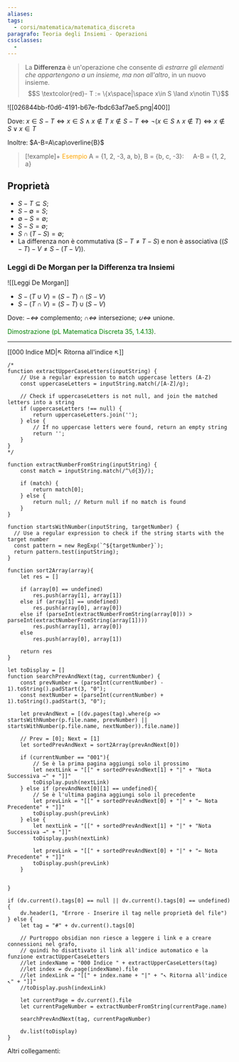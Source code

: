 ```yaml
---
aliases: 
tags:
  - corsi/matematica/matematica_discreta
paragrafo: Teoria degli Insiemi - Operazioni
cssclasses:
  - 
---
```

>La **Differenza** è un'operazione che consente di *estrarre gli elementi che appartengono a un insieme, ma non all'altro*, in un nuovo insieme.
>$$S \textcolor{red}- T := \{x\space|\space x\in S \land x\notin T\}$$

![[026844bb-f0d6-4191-b67e-fbdc63af7ae5.png|400]]

Dove: 
$x\in S-T \iff x\in S \land x\notin T$
$x\notin S-T \iff \neg(x\in S \land x\notin T) \iff x\notin S \lor x\in T$

Inoltre: 
$A-B=A\cap\overline{B}$

> [!example]+ <font color="orange">Esempio</font>
>A = {1, 2, -3, a, b}, B = {b, c, -3}: $\quad$A-B = {1, 2, a}

## Proprietà

- $S-T \subseteq S$;
- $S-\emptyset = S$;
- $\emptyset-S = \emptyset$;
- $S-S = \emptyset$;
- $S \cap (T-S) = \emptyset$;
- La differenza non è commutativa ($S-T\neq T-S$) e non è associativa ($(S-T)-V \neq S-(T-V)$).

### Leggi di De Morgan per la Differenza tra Insiemi
![[Leggi De Morgan]]

- $S-(T\cup V) = (S-T)\cap(S-V)$
- $S-(T\cap V) = (S-T)\cup(S-V)$

Dove: *$- \iff$* complemento; *$\cap \iff$* intersezione; *$\cup \iff$* unione.

<font color="green">Dimostrazione (pL Matematica Discreta 35, 1.4.13)</font>.
___
[[000 Indice MD|↖ Ritorna all'indice ↖]]

```dataviewjs
/*
function extractUpperCaseLetters(inputString) {
	// Use a regular expression to match uppercase letters (A-Z)
	const uppercaseLetters = inputString.match(/[A-Z]/g);
	
	// Check if uppercaseLetters is not null, and join the matched letters into a string
	if (uppercaseLetters !== null) {
		return uppercaseLetters.join('');
	} else {
	    // If no uppercase letters were found, return an empty string
	    return '';
	}
}
*/

function extractNumberFromString(inputString) {
	const match = inputString.match(/^\d{3}/);
	
	if (match) {
		return match[0];
	} else {
		return null; // Return null if no match is found
	}
}

function startsWithNumber(inputString, targetNumber) {
  // Use a regular expression to check if the string starts with the target number
  const pattern = new RegExp(`^${targetNumber}`);
  return pattern.test(inputString);
}

function sort2Array(array){
	let res = []
	
	if (array[0] == undefined)
		res.push(array[1], array[1])
	else if (array[1] == undefined)
		res.push(array[0], array[0])
	else if (parseInt(extractNumberFromString(array[0])) > parseInt(extractNumberFromString(array[1])))
		res.push(array[1], array[0])
	else
		res.push(array[0], array[1])
	
	return res
}

let toDisplay = []
function searchPrevAndNext(tag, currentNumber) {
	const prevNumber = (parseInt(currentNumber) - 1).toString().padStart(3, "0");
	const nextNumber = (parseInt(currentNumber) + 1).toString().padStart(3, "0");
	
	let prevAndNext = [(dv.pages(tag).where(p => startsWithNumber(p.file.name, prevNumber) || startsWithNumber(p.file.name, nextNumber)).file.name)]
	
	// Prev = [0]; Next = [1]
	let sortedPrevAndNext = sort2Array(prevAndNext[0])
	
	if (currentNumber == "001"){ 
		// Se è la prima pagina aggiungi solo il prossimo
		let nextLink = "[[" + sortedPrevAndNext[1] + "|" + "Nota Successiva →" + "]]"
		toDisplay.push(nextLink)
	} else if (prevAndNext[0][1] == undefined){
		// Se è l'ultima pagina aggiungi solo il precedente
		let prevLink = "[[" + sortedPrevAndNext[0] + "|" + "← Nota Precedente" + "]]"
		toDisplay.push(prevLink)
	} else {
		let nextLink = "[[" + sortedPrevAndNext[1] + "|" + "Nota Successiva →" + "]]"
		toDisplay.push(nextLink)
		
		let prevLink = "[[" + sortedPrevAndNext[0] + "|" + "← Nota Precedente" + "]]"
		toDisplay.push(prevLink)
	}
	
	
}

if (dv.current().tags[0] == null || dv.current().tags[0] == undefined){
	dv.header(1, "Errore - Inserire il tag nelle proprietà del file")
} else {
	let tag = "#" + dv.current().tags[0]

	// Purtroppo obsidian non riesce a leggere i link e a creare connessioni nel grafo,
	// quindi ho disattivato il link all'indice automatico e la funzione extractUpperCaseLetters
	//let indexName = "000 Indice " + extractUpperCaseLetters(tag)
	//let index = dv.page(indexName).file
	//let indexLink = "[[" + index.name + "|" + "↖ Ritorna all'indice ↖" + "]]"
	//toDisplay.push(indexLink)
	
	let currentPage = dv.current().file
	let currentPageNumber = extractNumberFromString(currentPage.name)
	
	searchPrevAndNext(tag, currentPageNumber)
	
	dv.list(toDisplay)
}
```

Altri collegamenti: 